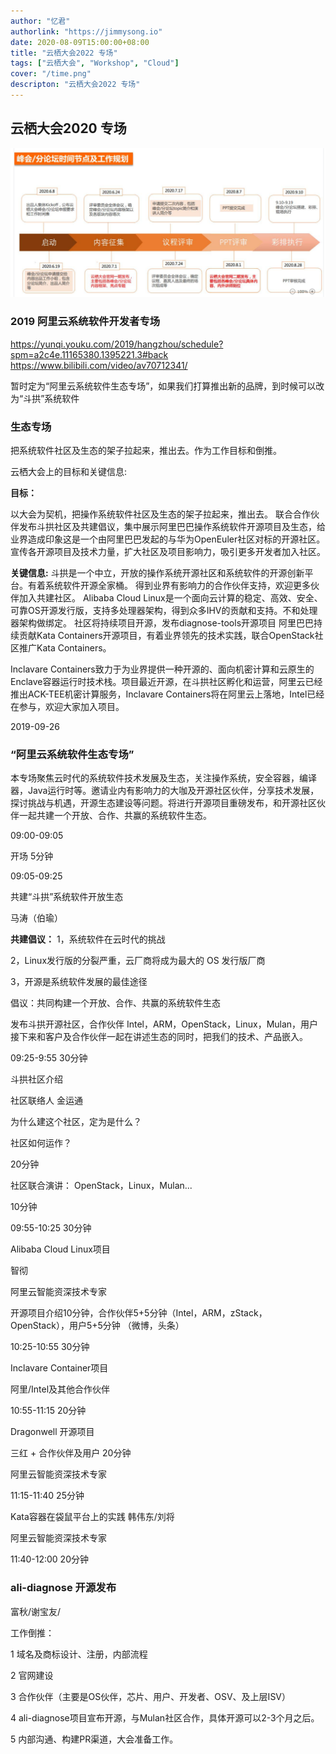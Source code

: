 ```yaml
---
author: "忆君"
authorlink: "https://jimmysong.io"
date: 2020-08-09T15:00:00+08:00
title: "云栖大会2022 专场"	
tags: ["云栖大会", "Workshop", "Cloud"]
cover: "/time.png"
descripton: "云栖大会2022 专场"
---
```



## 云栖大会2020 专场
![峰会论坛时间节点](time.png)

### 2019 阿里云系统软件开发者专场
https://yunqi.youku.com/2019/hangzhou/schedule?spm=a2c4e.11165380.1395221.3#back
https://www.bilibili.com/video/av70712341/

暂时定为“阿里云系统软件生态专场”，如果我们打算推出新的品牌，到时候可以改为“斗拱”系统软件

### 生态专场
把系统软件社区及生态的架子拉起来，推出去。作为工作目标和倒推。

云栖大会上的目标和关键信息:

**目标：**

以大会为契机，把操作系统软件社区及生态的架子拉起来，推出去。
联合合作伙伴发布斗拱社区及共建倡议，集中展示阿里巴巴操作系统软件开源项目及生态，给业界造成印象这是一个由阿里巴巴发起的与华为OpenEuler社区对标的开源社区。
宣传各开源项目及技术力量，扩大社区及项目影响力，吸引更多开发者加入社区。

**关键信息:**
斗拱是一个中立，开放的操作系统开源社区和系统软件的开源创新平台。有着系统软件开源全家桶。
得到业界有影响力的合作伙伴支持，欢迎更多伙伴加入共建社区。
Alibaba Cloud Linux是一个面向云计算的稳定、高效、安全、可靠OS开源发行版，支持多处理器架构，得到众多IHV的贡献和支持。不和处理器架构做绑定。
社区将持续项目开源，发布diagnose-tools开源项目
阿里巴巴持续贡献Kata Containers开源项目，有着业界领先的技术实践，联合OpenStack社区推广Kata Containers。


Inclavare Containers致力于为业界提供一种开源的、面向机密计算和云原生的Enclave容器运行时技术栈。项目最近开源，在斗拱社区孵化和运营，阿里云已经推出ACK-TEE机密计算服务，Inclavare Containers将在阿里云上落地，Intel已经在参与，欢迎大家加入项目。


2019-09-26

### “阿里云系统软件生态专场”
本专场聚焦云时代的系统软件技术发展及生态，关注操作系统，安全容器，编译器，Java运行时等。邀请业内有影响力的大咖及开源社区伙伴，分享技术发展，探讨挑战与机遇，开源生态建设等问题。将进行开源项目重磅发布，和开源社区伙伴一起共建一个开放、合作、共赢的系统软件生态。

09:00-09:05

开场 5分钟

09:05-09:25

共建“斗拱”系统软件开放生态

马涛（伯瑜）

**共建倡议：**
1，系统软件在云时代的挑战

2，Linux发行版的分裂严重，云厂商将成为最大的 OS 发行版厂商

3，开源是系统软件发展的最佳途径

倡议：共同构建一个开放、合作、共赢的系统软件生态

发布斗拱开源社区，合作伙伴 Intel，ARM，OpenStack，Linux，Mulan，用户
接下来和客户及合作伙伴一起在讲述生态的同时，把我们的技术、产品嵌入。

09:25-9:55 30分钟

斗拱社区介绍

社区联络人 金运通

为什么建这个社区，定为是什么？

社区如何运作？

20分钟

社区联合演讲： OpenStack，Linux，Mulan... 

10分钟

09:55-10:25 30分钟

Alibaba Cloud Linux项目

智彻

阿里云智能资深技术专家

开源项目介绍10分钟，合作伙伴5+5分钟（Intel，ARM，zStack，OpenStack），用户5+5分钟 （微博，头条）

10:25-10:55 30分钟

Inclavare Container项目

阿里/Intel及其他合作伙伴

10:55-11:15 20分钟

Dragonwell 开源项目

三红 + 合作伙伴及用户 20分钟

阿里云智能资深技术专家

11:15-11:40 25分钟

Kata容器在袋鼠平台上的实践
韩伟东/刘将

阿里云智能资深技术专家

11:40-12:00 20分钟

### ali-diagnose 开源发布 
富秋/谢宝友/

工作倒推：

1  域名及商标设计、注册，内部流程

2 官网建设

3 合作伙伴（主要是OS伙伴，芯片、用户、开发者、OSV、及上层ISV）

4 ali-diagnose项目宣布开源，与Mulan社区合作，具体开源可以2-3个月之后。

5 内部沟通、构建PR渠道，大会准备工作。